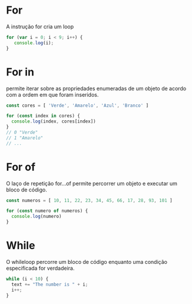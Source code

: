 # For

A instrução for cria um loop

```js
for (var i = 0; i < 9; i++) {
   console.log(i);
}
```

# For in
permite iterar sobre as propriedades enumeradas de um objeto de acordo com a ordem em que foram inseridos.

```js
const cores = [ 'Verde', 'Amarelo', 'Azul', 'Branco' ]

for (const index in cores) {
  console.log(index, cores[index])
}
// 0 "Verde"
// 1 "Amarelo"
// ...
```

# For of

O laço de repetição for...of permite percorrer um objeto e executar um bloco de código.

```js
const numeros = [ 10, 11, 22, 23, 34, 45, 66, 17, 28, 93, 101 ]

for (const numero of numeros) {
  console.log(numero)
}
```

# While
O whileloop percorre um bloco de código enquanto uma condição especificada for verdadeira.

```js
while (i < 10) {
  text += "The number is " + i;
  i++;
}
```
